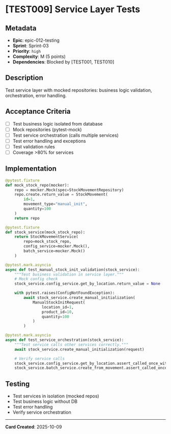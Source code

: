 # [TEST009] Service Layer Tests

## Metadata

- **Epic**: epic-012-testing
- **Sprint**: Sprint-03
- **Priority**: `high`
- **Complexity**: M (5 points)
- **Dependencies**: Blocked by [TEST001, TEST010]

## Description

Test service layer with mocked repositories: business logic validation, orchestration, error
handling.

## Acceptance Criteria

- [ ] Test business logic isolated from database
- [ ] Mock repositories (pytest-mock)
- [ ] Test service orchestration (calls multiple services)
- [ ] Test error handling and exceptions
- [ ] Test validation rules
- [ ] Coverage >80% for services

## Implementation

```python
@pytest.fixture
def mock_stock_repo(mocker):
    repo = mocker.Mock(spec=StockMovementRepository)
    repo.create.return_value = StockMovement(
        id=1,
        movement_type="manual_init",
        quantity=100
    )
    return repo

@pytest.fixture
def stock_service(mock_stock_repo):
    return StockMovementService(
        repo=mock_stock_repo,
        config_service=mocker.Mock(),
        batch_service=mocker.Mock()
    )

@pytest.mark.asyncio
async def test_manual_stock_init_validation(stock_service):
    """Test business validation in service layer."""
    # Mock config check
    stock_service.config_service.get_by_location.return_value = None

    with pytest.raises(ConfigNotFoundException):
        await stock_service.create_manual_initialization(
            ManualStockInitRequest(
                location_id=1,
                product_id=10,
                quantity=100
            )
        )

@pytest.mark.asyncio
async def test_service_orchestration(stock_service):
    """Test service calls other services correctly."""
    await stock_service.create_manual_initialization(request)

    # Verify service calls
    stock_service.config_service.get_by_location.assert_called_once_with(1)
    stock_service.batch_service.create_from_movement.assert_called_once()
```

## Testing

- Test services in isolation (mocked repos)
- Test business logic without DB
- Test error handling
- Verify service orchestration

---
**Card Created**: 2025-10-09
